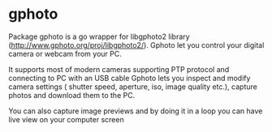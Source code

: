 # gphoto
Package gphoto is a go wrapper for libgphoto2 library (http://www.gphoto.org/proj/libgphoto2/).
Gphoto let you control your digital camera or webcam from your PC.

It supports most of modern cameras supporting PTP protocol and connecting to PC with an USB cable
Gphoto lets you inspect and modify camera settings ( shutter speed, aperture, iso, image quality etc.),
capture photos and download them to the PC.

You can also capture image previews and by doing it in a loop you can have live view on your computer screen
